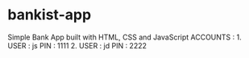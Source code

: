 # bankist-app
Simple Bank App built with HTML, CSS and JavaScript
ACCOUNTS : 1. USER : js PIN : 1111
           2. USER : jd PIN : 2222
